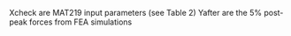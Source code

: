 Xcheck are MAT219 input parameters (see Table 2)
Yafter are the 5% post-peak forces from FEA simulations
